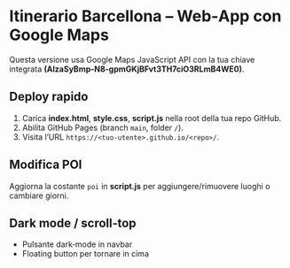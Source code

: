 # Itinerario Barcellona – Web‑App con Google Maps

Questa versione usa Google Maps JavaScript API con la tua chiave integrata **(AIzaSyBmp-N8-gpmGKjBFvt3TH7ciO3RLmB4WE0)**.

## Deploy rapido

1. Carica **index.html**, **style.css**, **script.js** nella root della tua repo GitHub.
2. Abilita GitHub Pages (branch `main`, folder `/`).
3. Visita l’URL `https://<tuo-utente>.github.io/<repo>/`.

## Modifica POI

Aggiorna la costante `poi` in **script.js** per aggiungere/rimuovere luoghi o cambiare giorni.

## Dark mode / scroll‑top

* Pulsante dark‑mode in navbar
* Floating button per tornare in cima
